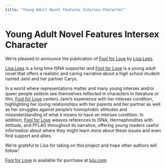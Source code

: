 ```yaml
---
title: "Young Adult Novel Features Intersex Character"
---
```


# Young Adult Novel Features Intersex Character

<p>We&#8217;re pleased to announce the publication of <a href="http://www.isna.org/books/foolforlove">Fool for Love</a> by <a href="http://www.lisalees.com/">Lisa Lees</a>.  </p>

<p><a href="http://www.lisalees.com/">Lisa Lees</a> is a long time <span class="caps">ISNA</span> supporter and <a href="http://www.isna.org/books/foolforlove">Fool for Love</a> is a young adult novel that offers a realistic and caring narrative about a high school student named Jami and her partner Carys.  </p>

<p>In a world where representations matter and many young intersex and/or queer people seldom see themselves reflected in characters in literature or film, <a href="http://www.isna.org/books/foolforlove">Fool for Love</a> centers Jami&#8217;s experience with her intersex condition, highlighting her loving relationships with her parents and her partner as well as her struggles against people&#8217;s homophobic attitudes and misunderstanding of what it means to have an intersex condition. In addition, <a href="http://www.isna.org/books/foolforlove">Fool for Love</a> weaves references to <span class="caps">ISNA</span>, Hermaphrodites with Attitude, and <span class="caps">PFLAG</span> throughout its narrative, offering young readers useful information about where they might learn more about these issues and even find support and allies.  </p>

<p>We&#8217;re grateful to Lisa for taking on this project and hope other authors will follow!  </p>

<p><a href="http://www.isna.org/books/foolforlove">Fool for Love</a> is available for purchase at <a href="http:http%3A//www.lulu.com/lisalees">lulu.com</a></p>